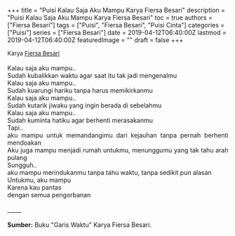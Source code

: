 +++
title = "Puisi Kalau Saja Aku Mampu Karya Fiersa Besari"
description = "Puisi Kalau Saja Aku Mampu Karya Fiersa Besari"
toc = true
authors = ["Fiersa Besari"]
tags = ["Puisi", "Fiersa Besari", "Puisi Cinta"]
categories = ["Puisi"]
series = ["Fiersa Besari"]
date = 2019-04-12T06:40:00Z
lastmod = 2019-04-12T06:40:00Z
featuredImage = ""
draft = false
+++

<div style="text-align: justify;">
<div style="font-size: small;">Karya <a href="/authors/fiersa-besari/" target="_blank">Fiersa Besari</a></div><br />
Kalau saja aku mampu..<br />Sudah kubalikkan waktu agar saat itu tak jadi mengenalmu<br />Kalau saja aku mampu..<br />Sudah kuarungi hariku tanpa harus memikirkanmu<br />Kalau saja aku mampu..<br />Sudah kutarik jiwaku yang ingin berada di sebelahmu<br />Kalau saja aku mampu..<br />Sudah kuminta hatiku agar berhenti merasakanmu<br />Tapi..<br />aku mampu untuk memandangimu dari kejauhan tanpa pernah berhenti mendoakan<br />Aku juga mampu menjadi rumah untukmu, menunggumu yang tak tahu arah pulang<br />Sungguh..<br />aku mampu merindukanmu tanpa tahu waktu, tanpa sedikit pun alasan<br />Untukmu, aku mampu<br />Karena kau pantas<br />dengan semua pengorbanan<br /><br />
_____<br /><br />
<b>Sumber:</b> Buku "Garis Waktu" Karya Fiersa Besari.</div>
